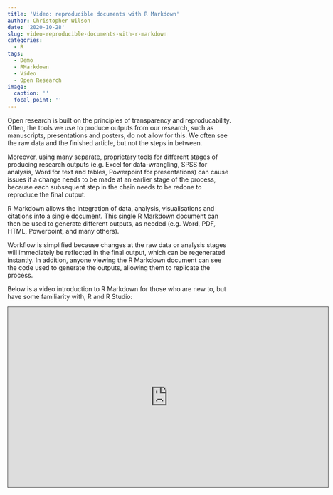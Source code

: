 ```yaml
---
title: 'Video: reproducible documents with R Markdown'
author: Christopher Wilson
date: '2020-10-28'
slug: video-reproducible-documents-with-r-markdown
categories:
  - R
tags:
  - Demo
  - RMarkdown
  - Video
  - Open Research
image:
  caption: ''
  focal_point: ''
---
```


Open research is built on the principles of transparency and reproducability. Often, the tools we use to produce outputs from our research, such as manuscripts, presentations and posters, do not allow for this. We often see the raw data and the finished article, but not the steps in between. 

Moreover, using many separate, proprietary tools for different stages of producing research outputs (e.g. Excel for data-wrangling, SPSS for analysis, Word for text and tables, Powerpoint for presentations) can cause issues if a change needs to be made at an earlier stage of the process, because each subsequent  step in the chain needs to be redone to reproduce the final output.   

R Markdown allows the integration of data, analysis, visualisations and citations into a single document. This single R Markdown document can then be used to generate different outputs, as needed (e.g. Word, PDF, HTML, Powerpoint, and many others).

Workflow is simplified because changes at the raw data or analysis stages will immediately be reflected in the final output, which can be regenerated instantly. In addition, anyone viewing the R Markdown document can see the code used to generate the outputs, allowing them to replicate the process. 

Below is a video introduction to R Markdown for those who are new to, but have some familiarity with, R and R Studio:

<iframe src="https://teesside.hosted.panopto.com/Panopto/Pages/Embed.aspx?id=40d6c012-8993-4f9d-b70b-ac6201426045&autoplay=false&offerviewer=true&showtitle=true&showbrand=false&start=0&interactivity=all" height="405" width="720" style="border: 1px solid #464646;" allowfullscreen allow="autoplay"></iframe>